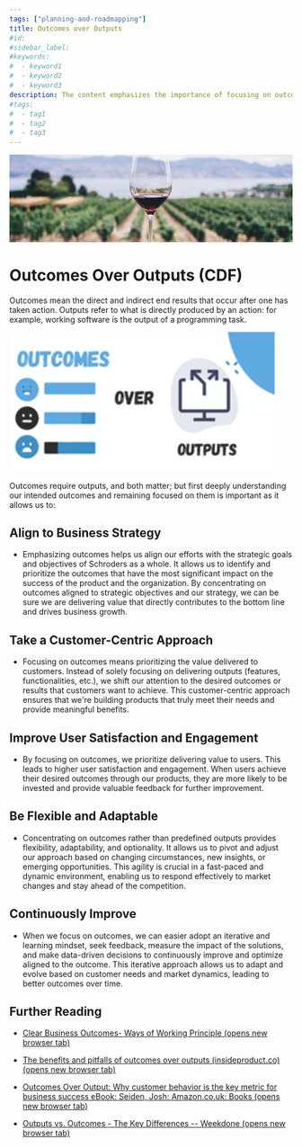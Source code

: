 ```yaml
---
tags: ["planning-and-roadmapping"]
title: Outcomes over Outputs
#id:
#sidebar_label:
#keywords:
#  - keyword1
#  - keyword2
#  - keyword3
description: The content emphasizes the importance of focusing on outcomes over outputs in the context of product development and agile methodologies. It highlights aligning with business strategy, adopting a customer-centric approach, enhancing user satisfaction, staying flexible and adaptable, and fostering continuous improvement to drive business success and deliver meaningful value.
#tags:
#  - tag1
#  - tag2
#  - tag3
---
```



![Outcome Over Outputs Image 1](Outcomes%20over%20Outputs_media/media/image1.jpeg)

# Outcomes Over Outputs (CDF)

Outcomes mean the direct and indirect end results that occur after one has taken action. Outputs refer to what is directly produced by an action: for example, working software is the output of a programming task.


![Outcome Over Outputs Image 2](Outcomes%20over%20Outputs_media/media/image2.png)

Outcomes require outputs, and both matter; but first deeply understanding our intended outcomes and remaining focused on them is important as it allows us to:

## Align to Business Strategy

- Emphasizing outcomes helps us align our efforts with the strategic goals and objectives of Schroders as a whole. It allows us to identify and prioritize the outcomes that have the most significant impact on the success of the product and the organization. By concentrating on outcomes aligned to strategic objectives and our strategy, we can be sure we are delivering value that directly contributes to the bottom line and drives business growth.

## Take a Customer-Centric Approach

- Focusing on outcomes means prioritizing the value delivered to customers. Instead of solely focusing on delivering outputs (features, functionalities, etc.), we shift our attention to the desired outcomes or results that customers want to achieve. This customer-centric approach ensures that we're building products that truly meet their needs and provide meaningful benefits.

## Improve User Satisfaction and Engagement

- By focusing on outcomes, we prioritize delivering value to users. This leads to higher user satisfaction and engagement. When users achieve their desired outcomes through our products, they are more likely to be invested and provide valuable feedback for further improvement.

## Be Flexible and Adaptable

- Concentrating on outcomes rather than predefined outputs provides flexibility, adaptability, and optionality. It allows us to pivot and adjust our approach based on changing circumstances, new insights, or emerging opportunities. This agility is crucial in a fast-paced and dynamic environment, enabling us to respond effectively to market changes and stay ahead of the competition.

## Continuously Improve

- When we focus on outcomes, we can easier adopt an iterative and learning mindset, seek feedback, measure the impact of the solutions, and make data-driven decisions to continuously improve and optimize aligned to the outcome. This iterative approach allows us to adapt and evolve based on customer needs and market dynamics, leading to better outcomes over time.

## Further Reading

- [Clear Business Outcomes- Ways of Working Principle (opens new browser tab)](https://schroders365eur.sharepoint.com/sites/myschroders/content/Pages/CorporatePages/cA5DcI8h54ye17yXUNla6w/2f1e15e6-4110-44df-b678-6512f607945a.aspx)

- [The benefits and pitfalls of outcomes over outputs (insideproduct.co) (opens new browser tab)](https://insideproduct.co/benefits-pitfalls-outcomes-over-outputs/#:~:text=The%20idea%20of%20focusing%20on,to%20reach%20a%20specific%20outcome.)

- [Outcomes Over Output: Why customer behavior is the key metric for business success eBook: Seiden, Josh: Amazon.co.uk: Books (opens new browser tab)](https://www.amazon.co.uk/Outcomes-Over-Output-customer-behavior-ebook/dp/B07QJ1Y8Y5)

- [Outputs vs. Outcomes - The Key Differences -- Weekdone (opens new browser tab)](https://weekdone.com/resources/articles/outputs-vs-outcomes)

